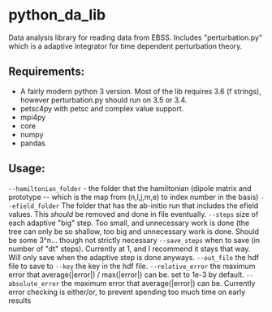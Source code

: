 # python_da_lib

Data analysis library for reading data from EBSS.  Includes "perturbation.py" which is a adaptive integrator for time dependent perturbation theory.

## Requirements:
 * A fairly modern python 3 version.  Most of the lib requires 3.6 (f strings), however perturbation.py should run on 3.5 or 3.4.
 * petsc4py with petsc and complex value support.
 * mpi4py
 * core
 * numpy
 * pandas
 
## Usage:

  `--hamiltonian_folder` - the folder that the hamiltonian (dipole matrix and prototype -- which is the map from (n,l,j,m,e) to index number in the basis)
  `--efield_folder` The folder that has the ab-initio run that includes the efield values.  This *should* be removed and done in file eventually.
  `--steps` size of each adaptive "big" step. Too small, and unnecessary work is done (the tree can only be so shallow, too big and unnecessary work is done.  Should be some 3^n... though not strictly necessary 
  `--save_steps` when to save (in number of "dt" steps).  Currently at 1, and I recommend it stays that way.  Will only save when the adaptive step is done anyways.
  `--out_file` the hdf file to save to
  `--key` the key in the hdf file.
  `--relative_error` the maximum error that average(|error|) / max(|error|) can be.  set to 1e-3 by default.
  `--absolute_error` the maximum error that average(|error|) can be.  Currently error checking is either/or, to prevent spending too much time on early results
  
